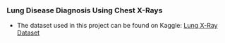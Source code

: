 ### Lung Disease Diagnosis Using Chest X-Rays

- The dataset used in this project can be found on Kaggle: [Lung X-Ray Dataset](https://www.kaggle.com/datasets/pritpal2873/chest-x-ray-dataset-4-categories)